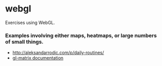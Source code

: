 # webgl

Exercises using WebGL.

### Examples involving either maps, heatmaps, or large numbers of small things.

* http://aleksandarrodic.com/p/daily-routines/
* [gl-matrix documentation](http://glmatrix.net/docs/2.2.0/)
